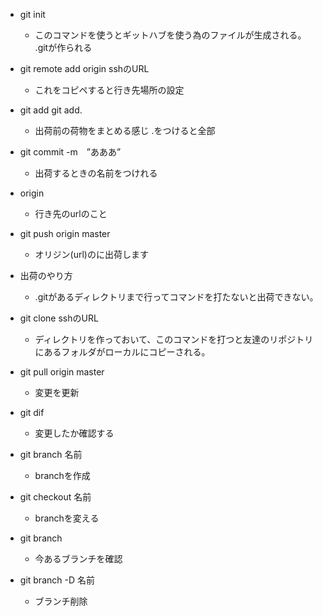 - git init

    - このコマンドを使うとギットハブを使う為のファイルが生成される。
    .gitが作られる

- git remote add origin sshのURL

    - これをコピペすると行き先場所の設定


- git add git add.

    - 出荷前の荷物をまとめる感じ
    .をつけると全部
- git commit -m　”あああ”

    - 出荷するときの名前をつけれる
- origin

    - 行き先のurlのこと
- git push origin master

    - オリジン(url)のに出荷します
- 出荷のやり方

    - .gitがあるディレクトリまで行ってコマンドを打たないと出荷できない。
- git clone sshのURL

    - ディレクトリを作っておいて、このコマンドを打つと友達のリポジトリにあるフォルダがローカルにコピーされる。
- git pull origin 
master

    - 変更を更新

- git dif

    - 変更したか確認する

- git branch 名前

    - branchを作成

- git checkout 名前

    - branchを変える

- git branch

    - 今あるブランチを確認

- git branch -D 名前

    - ブランチ削除